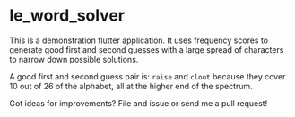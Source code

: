 # le_word_solver

This is a demonstration flutter application. It uses frequency scores to
generate good first and second guesses with a large spread of characters
to narrow down possible solutions.

A good first and second guess pair is: `raise` and `clout` because they cover
10 out of 26 of the alphabet, all at the higher end of the spectrum.

Got ideas for improvements? File and issue or send me a pull request!
